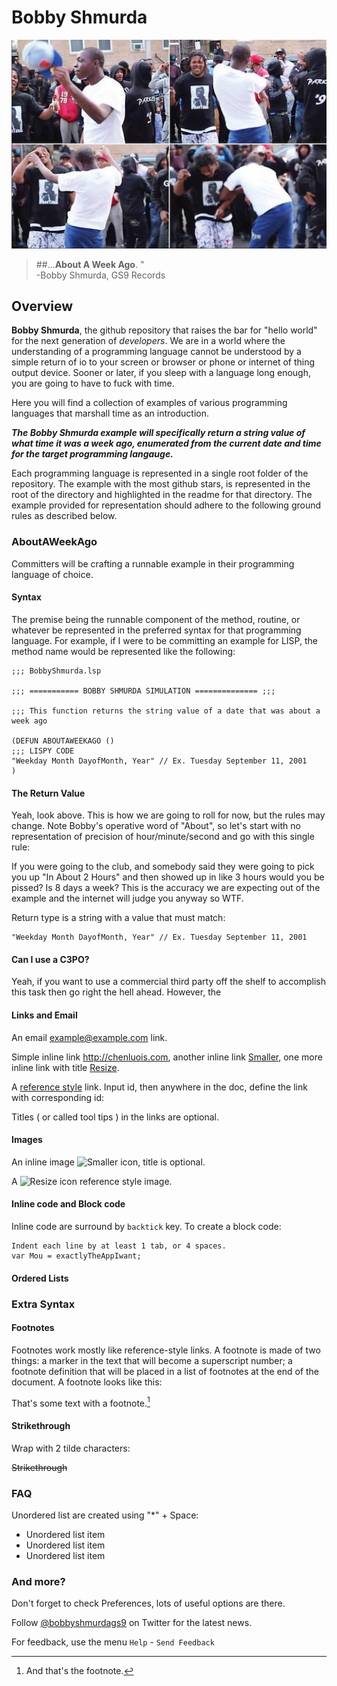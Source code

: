 # Bobby Shmurda

![Bobby Shmurda](https://raw.githubusercontent.com/sween/bobby-shmurda/master/assets/bobby-shmurda.png)
> ##...**About A Week Ago**. "     
> -Bobby Shmurda, GS9 Records
                 
## Overview

**Bobby Shmurda**, the github repository that raises the bar for "hello world" for the next generation of *developers*.  We are in a world where the understanding of a programming language cannot be understood by a simple return of io to your screen or browser or phone or internet of thing output device.  Sooner or later, if you sleep with a language long enough, you are going to have to fuck with time.

Here you will find a collection of examples of various programming languages that marshall time as an introduction.  

_**The Bobby Shmurda example will specifically return a string value of what time it was a week ago, enumerated from the current date and time for the target programming langauge.**_

Each programming language is represented in a single root folder of the repository.  The example with the most github stars, is represented in the root of the directory and highlighted in the readme for that directory.  The example provided for representation should adhere to the following ground rules as described below.


### AboutAWeekAgo
Committers will be crafting a runnable example in their programming language of choice.  
#### Syntax
The premise being the runnable component of the method, routine, or whatever be represented in the preferred syntax for that programming language.  For example, if I were to be committing an example for LISP, the method name would be represented like the following:

    ;;; BobbyShmurda.lsp

	;;; =========== BOBBY SHMURDA SIMULATION ============== ;;;

    ;;; This function returns the string value of a date that was about a week ago 

    (DEFUN ABOUTAWEEKAGO ()
    ;;; LISPY CODE
    "Weekday Month DayofMonth, Year" // Ex. Tuesday September 11, 2001
    ) 

#### The Return Value
Yeah, look above.  This is how we are going to roll for now, but the rules may change.  Note Bobby's operative word of "About", so let's start with no representation of precision of hour/minute/second and go with this single rule:

If you were going to the club, and somebody said they were going to pick you up "In About 2 Hours" and then showed up in like 3 hours would you be pissed?  Is 8 days a week? This is the accuracy we are expecting out of the example and the internet will judge you anyway so WTF.

Return type is a string with a value that must match:

    "Weekday Month DayofMonth, Year" // Ex. Tuesday September 11, 2001
#### Can I use a C3PO?
Yeah, if you want to use a commercial third party off the shelf to accomplish this task then go right the hell ahead.  However, the

#### Links and Email

An email <example@example.com> link.

Simple inline link <http://chenluois.com>, another inline link [Smaller](http://25.io/smaller/), one more inline link with title [Resize](http://resizesafari.com "a Safari extension").

A [reference style][id] link. Input id, then anywhere in the doc, define the link with corresponding id:

[id]: http://25.io/mou/ "Markdown editor on Mac OS X"

Titles ( or called tool tips ) in the links are optional.

#### Images

An inline image ![Smaller icon](http://25.io/smaller/favicon.ico "Title here"), title is optional.

A ![Resize icon][2] reference style image.

[2]: http://resizesafari.com/favicon.ico "Title"

#### Inline code and Block code

Inline code are surround by `backtick` key. To create a block code:

	Indent each line by at least 1 tab, or 4 spaces.
    var Mou = exactlyTheAppIwant; 

####  Ordered Lists




### Extra Syntax

#### Footnotes

Footnotes work mostly like reference-style links. A footnote is made of two things: a marker in the text that will become a superscript number; a footnote definition that will be placed in a list of footnotes at the end of the document. A footnote looks like this:

That's some text with a footnote.[^1]

[^1]: And that's the footnote.


#### Strikethrough

Wrap with 2 tilde characters:

~~Strikethrough~~



### FAQ

Unordered list are created using "*" + Space:

* Unordered list item
* Unordered list item
* Unordered list item 

### And more?

Don't forget to check Preferences, lots of useful options are there.

Follow [@bobbyshmurdags9](https://twitter.com/mou) on Twitter for the latest news.

For feedback, use the menu `Help` - `Send Feedback`